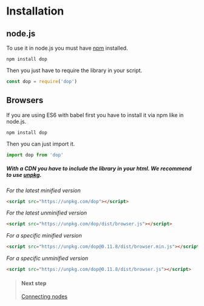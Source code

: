 # Installation

## node.js

To use it in node.js you must have [npm](https://www.npmjs.com/) installed.

```
npm install dop
```

Then you just have to require the library in your script.

```js
const dop = require('dop')
```

## Browsers

If you are using ES6 with babel first you have to install it via npm like in node.js.

```
npm install dop
```

Then you can just import it.

```js
import dop from 'dop'
```


##### With a CDN you have to include the library in your html. We recommend to use [unpkg](https://unpkg.com).

*For the latest minified version*
```html
<script src="https://unpkg.com/dop"></script>
```


*For the latest unminified version*
```html
<script src="https://unpkg.com/dop/dist/browser.js"></script>
```


*For a specific minified version*
```html
<script src="https://unpkg.com/dop@0.11.8/dist/browser.min.js"></script>
```

*For a specific unminified version*
```html
<script src="https://unpkg.com/dop@0.11.8/dist/browser.js"></script>
```

> #### Next step
> [Connecting nodes](/guide/javascript/connecting-nodes)
